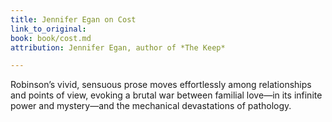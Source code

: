 ```yaml
---
title: Jennifer Egan on Cost
link_to_original: 
book: book/cost.md
attribution: Jennifer Egan, author of *The Keep*

---
```

Robinson’s vivid, sensuous prose moves effortlessly among relationships and points of view, evoking a brutal war between familial love—in its infinite power and mystery—and the mechanical devastations of pathology.